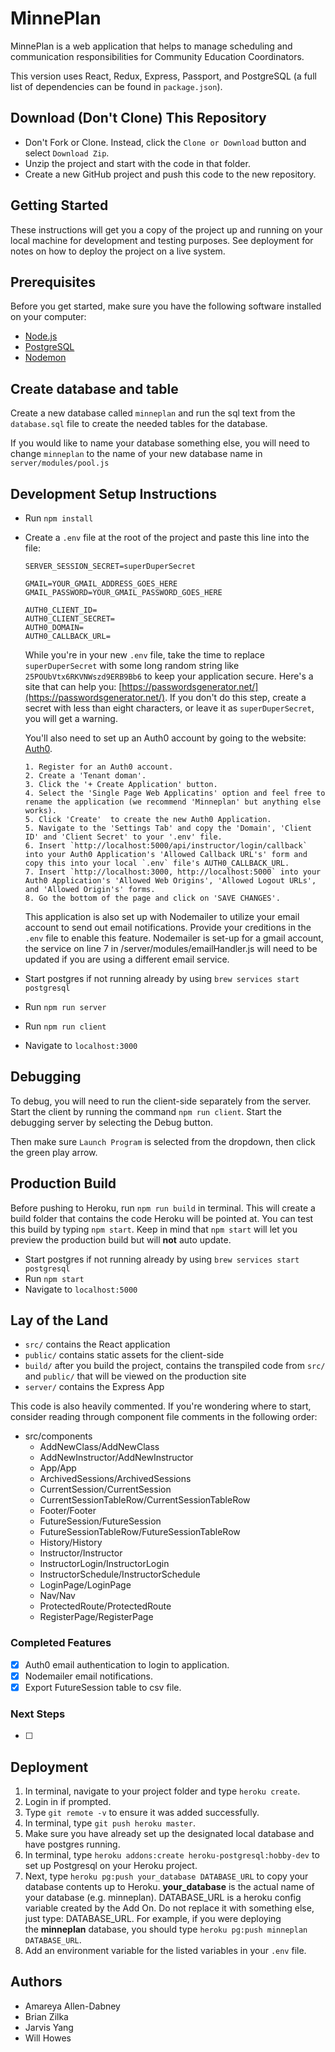 # MinnePlan

MinnePlan is a web application that helps to manage scheduling and communication responsibilities for Community Education Coordinators.

This version uses React, Redux, Express, Passport, and PostgreSQL (a full list of dependencies can be found in `package.json`).


## Download (Don't Clone) This Repository

* Don't Fork or Clone. Instead, click the `Clone or Download` button and select `Download Zip`.
* Unzip the project and start with the code in that folder.
* Create a new GitHub project and push this code to the new repository.

## Getting Started

These instructions will get you a copy of the project up and running on your local machine for development and testing purposes. See deployment for notes on how to deploy the project on a live system.

## Prerequisites

Before you get started, make sure you have the following software installed on your computer:

- [Node.js](https://nodejs.org/en/)
- [PostgreSQL](https://www.postgresql.org/)
- [Nodemon](https://nodemon.io/)

## Create database and table

Create a new database called `minneplan` and run the sql text from the `database.sql` file to create the needed tables for the database.

If you would like to name your database something else, you will need to change `minneplan` to the name of your new database name in `server/modules/pool.js`

## Development Setup Instructions

* Run `npm install`
* Create a `.env` file at the root of the project and paste this line into the file:
    ```
    SERVER_SESSION_SECRET=superDuperSecret

    GMAIL=YOUR_GMAIL_ADDRESS_GOES_HERE
    GMAIL_PASSWORD=YOUR_GMAIL_PASSWORD_GOES_HERE

    AUTH0_CLIENT_ID=
    AUTH0_CLIENT_SECRET=
    AUTH0_DOMAIN=
    AUTH0_CALLBACK_URL=

    ```
    While you're in your new `.env` file, take the time to replace `superDuperSecret` with some long random string like `25POUbVtx6RKVNWszd9ERB9Bb6` to keep your application secure. Here's a site that can help you: [https://passwordsgenerator.net/](https://passwordsgenerator.net/). If you don't do this step, create a secret with less than eight characters, or leave it as `superDuperSecret`, you will get a warning.

    You'll also need to set up an Auth0 account by going to the website: [Auth0](https://auth0.com/).

    ```
    1. Register for an Auth0 account.
    2. Create a 'Tenant doman'.
    3. Click the '+ Create Application' button.
    4. Select the 'Single Page Web Applicatins' option and feel free to rename the application (we recommend 'Minneplan' but anything else works).
    5. Click 'Create'  to create the new Auth0 Application.
    5. Navigate to the 'Settings Tab' and copy the 'Domain', 'Client ID' and 'Client Secret' to your '.env' file.
    6. Insert `http://localhost:5000/api/instructor/login/callback` into your Auth0 Application's 'Allowed Callback URL's' form and copy this into your local `.env` file's AUTH0_CALLBACK_URL.
    7. Insert `http://localhost:3000, http://localhost:5000` into your Auth0 Application's 'Allowed Web Origins', 'Allowed Logout URLs', and 'Allowed Origin's' forms.
    8. Go the bottom of the page and click on 'SAVE CHANGES'.
    ```

    This application is also set up with Nodemailer to utilize your email account to send out email notifications. Provide your creditions in the `.env` file to enable this feature. Nodemailer is set-up for a gmail account, the service on line 7 in /server/modules/emailHandler.js will need to be updated if you are using a different email service.

* Start postgres if not running already by using `brew services start postgresql`
* Run `npm run server`
* Run `npm run client`
* Navigate to `localhost:3000`

## Debugging

To debug, you will need to run the client-side separately from the server. Start the client by running the command `npm run client`. Start the debugging server by selecting the Debug button.

Then make sure `Launch Program` is selected from the dropdown, then click the green play arrow.

## Production Build

Before pushing to Heroku, run `npm run build` in terminal. This will create a build folder that contains the code Heroku will be pointed at. You can test this build by typing `npm start`. Keep in mind that `npm start` will let you preview the production build but will **not** auto update.

* Start postgres if not running already by using `brew services start postgresql`
* Run `npm start`
* Navigate to `localhost:5000`

## Lay of the Land

* `src/` contains the React application
* `public/` contains static assets for the client-side
* `build/` after you build the project, contains the transpiled code from `src/` and `public/` that will be viewed on the production site
* `server/` contains the Express App

This code is also heavily commented. If you're wondering where to start, consider reading through component file comments in the following order:

* src/components
  * AddNewClass/AddNewClass
  * AddNewInstructor/AddNewInstructor
  * App/App
  * ArchivedSessions/ArchivedSessions
  * CurrentSession/CurrentSession
  * CurrentSessionTableRow/CurrentSessionTableRow
  * Footer/Footer
  * FutureSession/FutureSession
  * FutureSessionTableRow/FutureSessionTableRow
  * History/History
  * Instructor/Instructor
  * InstructorLogin/InstructorLogin
  * InstructorSchedule/InstructorSchedule
  * LoginPage/LoginPage
  * Nav/Nav
  * ProtectedRoute/ProtectedRoute
  * RegisterPage/RegisterPage

### Completed Features

- [x] Auth0 email authentication to login to application.
- [x] Nodemailer email notifications.
- [x] Export FutureSession table to csv file.

### Next Steps

- [ ]

## Deployment

1. In terminal, navigate to your project folder and type `heroku create`.
1. Login in if prompted.
1. Type `git remote -v` to ensure it was added successfully.
1. In terminal, type `git push heroku master`.
1. Make sure you have already set up the designated local database and have postgres running.
1. In terminal, type `heroku addons:create heroku-postgresql:hobby-dev` to set up Postgresql on your Heroku project.
1. Next, type `heroku pg:push your_database DATABASE_URL` to copy your database contents up to Heroku. **your_database** is the actual name of your database (e.g. minneplan). DATABASE_URL is a heroku config variable created by the Add On. Do not replace it with something else, just type: DATABASE_URL. For example, if you were deploying the **minneplan** database, you should type `heroku pg:push minneplan DATABASE_URL`.
1. Add an environment variable for the listed variables in your `.env` file.

## Authors

- Amareya Allen-Dabney
- Brian Zilka
- Jarvis Yang
- Will Howes

